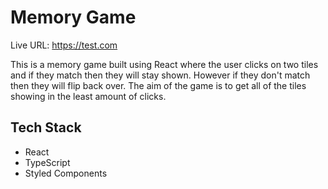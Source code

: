 # Memory Game

Live URL: https://test.com

This is a memory game built using React where the user clicks on two tiles and if they match then they will stay shown. However if they don't match then they will flip back over. The aim of the game is to get all of the tiles showing in the least amount of clicks.

## Tech Stack

- React
- TypeScript
- Styled Components
